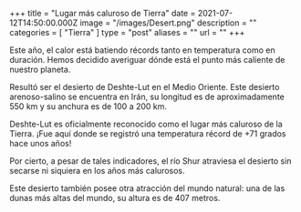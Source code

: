 +++
title = "Lugar más caluroso de Tierra"
date = 2021-07-12T14:50:00.000Z
image = "/images/Desert.png"
description = ""
categories = [ "Tierra" ]
type = "post"
aliases = ""
url = ""
+++

Este año, el calor está batiendo récords tanto en temperatura como en duración. Hemos decidido averiguar dónde está el punto más caliente de nuestro planeta.

Resultó ser el desierto de Deshte-Lut en el Medio Oriente. Este desierto arenoso-salino se encuentra en Irán, su longitud es de aproximadamente 550 km y su anchura es de 100 a 200 km.

Deshte-Lut es oficialmente reconocido como el lugar más caluroso de la Tierra. ¡Fue aquí donde se registró una temperatura récord de +71 grados hace unos años!

Por cierto, a pesar de tales indicadores, el río Shur atraviesa el desierto sin secarse ni siquiera en los años más calurosos.

Este desierto también posee otra atracción del mundo natural: una de las dunas más altas del mundo, su altura es de 407 metros.
